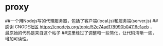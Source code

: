proxy
===========
##一个用Nodejs写的代理服务器，包括了客户端(local.js)和服务端(server.js)
##感谢 CNODE社区 https://cnodejs.org/topic/52e74ad178990b04116c1aeb ，最原始的代码是来自这个帖子
##这里经过了调整和一些简化，让代码清晰一些，增加可读性。